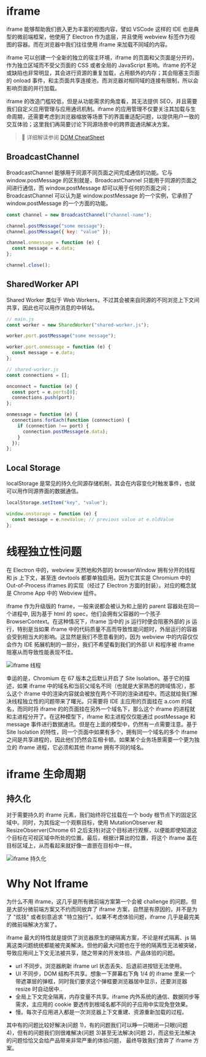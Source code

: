 # iframe

iframe 能够帮助我们嵌入更为丰富的视图内容，譬如 VSCode 这样的 IDE 也是典型的微前端框架，他使用了 Electron 作为底层，并且使用 webview 标签作为视图的容器。而在浏览器中我们往往使用 iframe 来加载不同域的内容。

iframe 可以创建一个全新的独立的宿主环境，iframe 的页面和父页面是分开的，作为独立区域而不受父页面的 CSS 或者全局的 JavaScript 影响。iframe 的不足或缺陷也非常明显，其会进行资源的重复加载，占用额外的内存；其会阻塞主页面的 onload 事件，和主页面共享连接池，而浏览器对相同域的连接有限制，所以会影响页面的并行加载。

iframe 的改造门槛较低，但是从功能需求的角度看，其无法提供 SEO，并且需要我们自定义应用管理与应用通讯机制。iframe 的应用管理不仅要关注其加载与生命周期，还需要考虑到浏览器缩放等场景下的界面重适配问题，以提供用户一致的交互体验；这里我们再简要讨论下同源场景中的跨界面通讯解决方案。

> 📖 详细解读参阅 [DOM CheatSheet](https://parg.co/YlB)

## BroadcastChannel

BroadcastChannel 能够用于同源不同页面之间完成通信的功能。它与 window.postMessage 的区别就是，BroadcastChannel 只能用于同源的页面之间进行通信，而 window.postMessage 却可以用于任何的页面之间；BroadcastChannel 可以认为是 window.postMessage 的一个实例，它承担了 window.postMessage 的一个方面的功能。

```js
const channel = new BroadcastChannel("channel-name");

channel.postMessage("some message");
channel.postMessage({ key: "value" });

channel.onmessage = function (e) {
  const message = e.data;
};

channel.close();
```

## SharedWorker API

Shared Worker 类似于 Web Workers，不过其会被来自同源的不同浏览上下文间共享，因此也可以用作消息的中转站。

```js
// main.js
const worker = new SharedWorker("shared-worker.js");

worker.port.postMessage("some message");

worker.port.onmessage = function (e) {
  const message = e.data;
};

// shared-worker.js
const connections = [];

onconnect = function (e) {
  const port = e.ports[0];
  connections.push(port);
};

onmessage = function (e) {
  connections.forEach(function (connection) {
    if (connection !== port) {
      connection.postMessage(e.data);
    }
  });
};
```

## Local Storage

localStorage 是常见的持久化同源存储机制，其会在内容变化时触发事件，也就可以用作同源界面的数据通信。

```js
localStorage.setItem("key", "value");

window.onstorage = function (e) {
  const message = e.newValue; // previous value at e.oldValue
};
```

# 线程独立性问题

在 Electron 中的，webview 天然地和外部的 browserWindow 拥有分开的线程和 js 上下文，甚至连 devtools 都要单独启用。因为它其实是 Chromium 中的 Out-of-Process iframes 的实现（经过了 Electron 方面的封装）。对应的概念就是 Chrome App 中的 Webview 组件。

iframe 作为升级版的 frame，一般来说都会被认为和上层的 parent 容器处在同一个进程中, 因为基于 html 的 spec，他们会拥有父容器的一个孩子 BrowserContext。在这种情况下，iframe 当中的 js 运行时便会阻塞外部的 js 运行，特别是当如果 iframe 中的代码质量不高而导致性能问题时，外层运行的容器会受到相当大的影响。这显然是我们不愿意看到的，因为 webview 中的内容仅仅会作为 IDE 拓展机制的一部分，我们不希望看到我们的外部 UI 和程序被 iframe 阻塞从而导致性能表现不佳。

![iframe 线程](https://s2.ax1x.com/2019/09/11/nwcdzR.png)

幸运的是，Chromium 在 67 版本之后默认开启了 Site Isolation。基于它的描述，如果 iframe 中的域名和当前父域名不同（也就是大家熟悉的跨域情况），那么这个 iframe 中的渲染内容就会被放在两个不同的渲染进程中。而这就给我们解决线程独立性的问题带来了曙光。只需要将 IDE 主应用的页面挂在 a.com 的域名，而同时将 iframe 的的页面挂在另外一个域名下，那么这个 iframe 的进程就和主进程分开了。在这种模型下，iframe 和主进程仅仅能通过 postMessage 和 message 事件进行数据通讯。但是在上面的模型中，仍然有一点需要注意。基于 Site Isolation 的特性，同一个页面中如果有多个，拥有同一个域名的多个 iframe 之间是共享进程的，因此他们仍然会互相卡顿。如果某个业务场景需要一个更为独立的 iframe 进程，它必须和其他 iframe 拥有不同的域名。

# iframe 生命周期

## 持久化

对于需要持久的 iframe 元素，我们始终将它挂载在一个 body 根节点下的固定区域中。同时，为其指定一个观察目标，使用 MutationObserver 和 ResizeObserver(Chrome 61 之后支持)对这个目标进行观察，以便能即使知道这个目标在可视区域中所处的位置。最后，根据计算出的位置，将这个 iframe 盖在目标区域上，从而看起来就好像一直嵌在目标中一样。

![iframe 持久化](https://s2.ax1x.com/2019/09/11/nwcoef.png)

# Why Not Iframe

为什么不用 iframe，这几乎是所有微前端方案第一个会被 challenge 的问题。但是大部分微前端方案又不约而同放弃了 iframe 方案，自然是有原因的，并不是为了 "炫技" 或者刻意追求 "特立独行"。如果不考虑体验问题，iframe 几乎是最完美的微前端解决方案了。

iframe 最大的特性就是提供了浏览器原生的硬隔离方案，不论是样式隔离、js 隔离这类问题统统都能被完美解决。但他的最大问题也在于他的隔离性无法被突破，导致应用间上下文无法被共享，随之带来的开发体验、产品体验的问题。

- url 不同步。浏览器刷新 iframe url 状态丢失、后退前进按钮无法使用。
- UI 不同步，DOM 结构不共享。想象一下屏幕右下角 1/4 的 iframe 里来一个带遮罩层的弹框，同时我们要求这个弹框要浏览器居中显示，还要浏览器 resize 时自动居中..
- 全局上下文完全隔离，内存变量不共享。iframe 内外系统的通信、数据同步等需求，主应用的 cookie 要透传到根域名都不同的子应用中实现免登效果。
- 慢。每次子应用进入都是一次浏览器上下文重建、资源重新加载的过程。

其中有的问题比较好解决(问题 1)，有的问题我们可以睁一只眼闭一只眼(问题 4)，但有的问题我们则很难解决(问题 3)甚至无法解决(问题 2)，而这些无法解决的问题恰恰又会给产品带来非常严重的体验问题， 最终导致我们舍弃了 iframe 方案。

